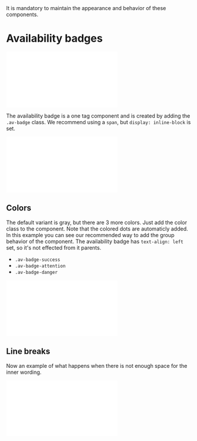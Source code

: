 <AlertWarning alertHeadline="Not modifiable">
It is mandatory to maintain the appearance and behavior of these components.
</AlertWarning>


# Availability badges

![AvailabilityBadgePreview](examples/AvailabilityBadgePreview.html)

The availability badge is a one tag component and is created by adding the `.av-badge` class. We recommend using a `span`, but `display: inline-block` is set.

<ContentRack
    fields='
        "preview": {
            "src": "examples/AvailabilityBadgePreview.html",
            "type": "link"
        },
        "<html>":{
            "src": "examples/AvailabilityBadgePreview.html",
            "type": "content",
            "selector": "#app"
        }
    '
/>

![AvailabilityBadgePreview](examples/AvailabilityBadgePreview.html)

## Colors

The default variant is gray, but there are 3 more colors. Just add the color class to the component. Note that the colored dots are automaticly added.
In this example you can see our recommended way to add the group behavior of the component. The availability badge has `text-align: left` set, so it's not effected from it parents.

* `.av-badge-success`
* `.av-badge-attention`
* `.av-badge-danger`

<ContentRack
    fields='
        "preview": {
            "src": "examples/AvailabilityBadgeColors.html",
            "type": "link"
        },
        "<html>":{
            "src": "examples/AvailabilityBadgeColors.html",
            "type": "content",
            "selector": "#showBox"
        }
    '
/>

![AvailabilityBadgeColors](examples/AvailabilityBadgeColors.html)

## Line breaks

Now an example of what happens when there is not enough space for the inner wording.

<ContentRack
    fields='
        "preview": {
            "src": "examples/AvailabilityBadgeLong.html",
            "type": "link"
        },
        "<html>":{
            "src": "examples/AvailabilityBadgeLong.html",
            "type": "content",
            "selector": "#app"
        }
    '
/>

![AvailabilityBadgeLong](examples/AvailabilityBadgeLong.html)
